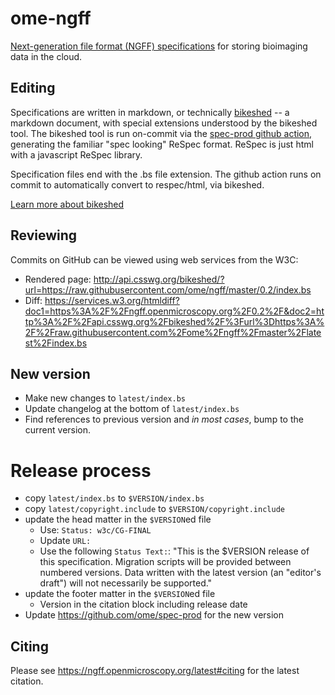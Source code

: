 # ome-ngff

[Next-generation file format (NGFF) specifications](https://ngff.openmicroscopy.org/latest/) for storing bioimaging data in the cloud.

## Editing

Specifications are written in markdown, or technically
[bikeshed](https://github.com/tabatkins/bikeshed) -- a markdown document, with
special extensions understood by the bikeshed tool. The bikeshed tool is run
on-commit via the [spec-prod github action](https://github.com/w3c/spec-prod),
generating the familiar "spec looking" ReSpec format. ReSpec is just html with
a javascript ReSpec library.

Specification files end with the .bs file extension. The github action runs on
commit to automatically convert to respec/html, via bikeshed. 

[Learn more about bikeshed](https://w3c-ccg.github.io/bikeshed_instructions.html)

## Reviewing

Commits on GitHub can be viewed using web services from the W3C:

 * Rendered page: http://api.csswg.org/bikeshed/?url=https://raw.githubusercontent.com/ome/ngff/master/0.2/index.bs
 * Diff: https://services.w3.org/htmldiff?doc1=https%3A%2F%2Fngff.openmicroscopy.org%2F0.2%2F&doc2=http%3A%2F%2Fapi.csswg.org%2Fbikeshed%2F%3Furl%3Dhttps%3A%2F%2Fraw.githubusercontent.com%2Fome%2Fngff%2Fmaster%2Flatest%2Findex.bs

## New version

* Make new changes to `latest/index.bs`
* Update changelog at the bottom of `latest/index.bs`
* Find references to previous version and _in most cases_, bump to the current version.

# Release process

* copy `latest/index.bs` to `$VERSION/index.bs`
* copy `latest/copyright.include` to `$VERSION/copyright.include`
* update the head matter in the `$VERSION`ed file
  * Use: `Status: w3c/CG-FINAL`
  * Update `URL: `
  * Use the following `Status Text:`: "This is the $VERSION release of this specification.
    Migration scripts will be provided between numbered versions. Data written with the latest version
    (an "editor's draft") will not necessarily be supported."
* update the footer matter in the `$VERSION`ed file
  * Version in the citation block including release date
* Update https://github.com/ome/spec-prod for the new version

## Citing

Please see https://ngff.openmicroscopy.org/latest#citing for the latest
citation.
